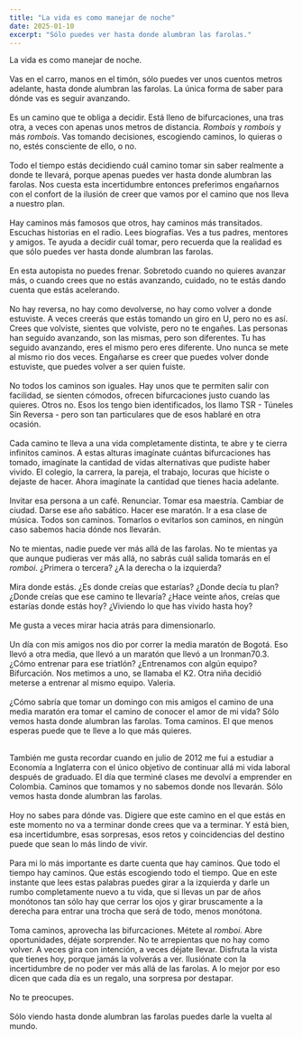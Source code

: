 ```yaml
---
title: "La vida es como manejar de noche"
date: 2025-01-10
excerpt: "Sólo puedes ver hasta donde alumbran las farolas."
---
```


La vida es como manejar de noche.
<br>
<br>
Vas en el carro, manos en el timón, sólo puedes ver unos cuentos metros adelante, hasta donde alumbran las farolas. La única forma de saber para dónde vas es seguir avanzando.
<br>
<br>
Es un camino que te obliga a decidir. Está lleno de bifurcaciones, una tras otra, a veces con apenas unos metros de distancia. *Rombois* y *rombois* y más *rombois*. Vas tomando decisiones, escogiendo caminos, lo quieras o no, estés consciente de ello, o no. 
<br>
<br>
Todo el tiempo estás decidiendo cuál camino tomar sin saber realmente a donde te llevará, porque apenas puedes ver hasta donde alumbran las farolas. Nos cuesta esta incertidumbre entonces preferimos engañarnos con el confort de la ilusión de creer que vamos por el camino que nos lleva a nuestro plan.
<br>
<br>
Hay caminos más famosos que otros, hay caminos más transitados. Escuchas historias en el radio. Lees biografías. Ves a tus padres, mentores y amigos. Te ayuda a decidir cuál tomar, pero recuerda que la realidad es que sólo puedes ver hasta donde alumbran las farolas.
<br>
<br>
En esta autopista no puedes frenar. Sobretodo cuando no quieres avanzar más, o cuando crees que no estás avanzando, cuidado, no te estás dando cuenta que estás acelerando.
<br>
<br>
No hay reversa, no hay como devolverse, no hay como volver a donde estuviste. A veces creerás que estás tomando un giro en U, pero no es así. Crees que volviste, sientes que volviste, pero no te engañes. Las personas han seguido avanzando, son las mismas, pero son diferentes. Tu has seguido avanzando, eres el mismo pero eres diferente. Uno nunca se mete al mismo rio dos veces. Engañarse es creer que puedes volver donde estuviste, que puedes volver a ser quien fuiste.
<br>
<br>
No todos los caminos son iguales. Hay unos que te permiten salir con facilidad, se sienten cómodos, ofrecen bifurcaciones justo cuando las quieres. Otros no. Esos los tengo bien identificados, los llamo TSR - Túneles Sin Reversa - pero son tan particulares que de esos hablaré en otra ocasión.
<br>
<br>
Cada camino te lleva a una vida completamente distinta, te abre y te cierra infinitos caminos. A estas alturas imagínate cuántas bifurcaciones has tomado, imagínate la cantidad de vidas alternativas que pudiste haber vivido. El colegio, la carrera, la pareja, el trabajo, locuras que hiciste o dejaste de hacer. Ahora imagínate la cantidad que tienes hacia adelante.
<br>
<br>
Invitar esa persona a un café. Renunciar. Tomar esa maestría. Cambiar de ciudad. Darse ese año sabático. Hacer ese maratón. Ir a esa clase de música. Todos son caminos. Tomarlos o evitarlos son caminos, en ningún caso sabemos hacia dónde nos llevarán.
<br>
<br>
No te mientas, nadie puede ver más allá de las farolas. No te mientas ya que aunque pudieras ver más allá, no sabrás cuál salida tomarás en el *romboi*. ¿Primera o tercera? ¿A la derecha o la izquierda? 
<br>
<br>
Mira donde estás. ¿Es donde creías que estarías? ¿Donde decía tu plan? ¿Donde creías que ese camino te llevaría? ¿Hace veinte años, creías que estarías donde estás hoy? ¿Viviendo lo que has vivido hasta hoy? 
<br>
<br>
Me gusta a veces mirar hacia atrás para dimensionarlo.
<br>
<br>
Un día con mis amigos nos dio por correr la media maratón de Bogotá. Eso llevó a otra media, que llevó a un maratón que llevó a un Ironman70.3. ¿Cómo entrenar para ese triatlón? ¿Entrenamos con algún equipo? Bifurcación. Nos metimos a uno, se llamaba el K2. Otra niña decidió meterse a entrenar al mismo equipo. Valeria.
<br>
<br>
¿Cómo sabría que tomar un domingo con mis amigos el camino de una media maratón era tomar el camino de conocer el amor de mi vida? Sólo vemos hasta donde alumbran las farolas. Toma caminos. El que menos esperas puede que te lleve a lo que más quieres.
<br>
<br>

También me gusta recordar cuando en julio de 2012 me fui a estudiar a Economía a Inglaterra con el único objetivo de continuar allá mi vida laboral después de graduado. El día que terminé clases me devolví a emprender en Colombia. Caminos que tomamos y no sabemos donde nos llevarán. Sólo vemos hasta donde alumbran las farolas.
<br>
<br>
Hoy no sabes para dónde vas. Digiere que este camino en el que estás en este momento no va a terminar donde crees que va a terminar. Y está bien, esa incertidumbre, esas sorpresas, esos retos y coincidencias del destino puede que sean lo más lindo de vivir.
<br>
<br>
Para mi lo más importante es darte cuenta que hay caminos. Que todo el tiempo hay caminos. Que estás escogiendo todo el tiempo. Que en este instante que lees estas palabras puedes girar a la izquierda y darle un rumbo completamente nuevo a tu vida, que si llevas un par de años monótonos tan sólo hay que cerrar los ojos y girar bruscamente a la derecha para entrar una trocha que será de todo, menos monótona.
<br>
<br>
Toma caminos, aprovecha las bifurcaciones. Métete al *romboi*. Abre oportunidades, déjate sorprender. No te arrepientas que no hay como volver. A veces gira con intención, a veces déjate llevar. Disfruta la vista que tienes hoy, porque jamás la volverás a ver. Ilusiónate con la incertidumbre de no poder ver más allá de las farolas. A lo mejor por eso dicen que cada día es un regalo, una sorpresa por destapar.
<br>
<br>
No te preocupes. 
<br>
<br>
Sólo viendo hasta donde alumbran las farolas puedes darle la vuelta al mundo.
